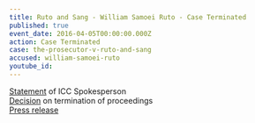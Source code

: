 ```yaml
---
title: Ruto and Sang - William Samoei Ruto - Case Terminated
published: true
event_date: 2016-04-05T00:00:00.000Z
action: Case Terminated
case: the-prosecutor-v-ruto-and-sang
accused: william-samoei-ruto
youtube_id:
---
```



[Statement](https://youtu.be/jSK7VaHTShY) of ICC Spokesperson
<br>[Decision](https://www.icc-cpi.int/Pages/record.aspx?docNo=ICC-01/09-01/11-2027) on termination of proceedings
<br>[Press release](https://www.icc-cpi.int/en_menus/icc/press%20and%20media/press%20releases/Pages/pr1205.aspx)